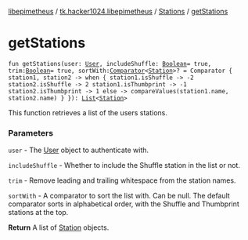 [libepimetheus](../../index.md) / [tk.hacker1024.libepimetheus](../index.md) / [Stations](index.md) / [getStations](./get-stations.md)

# getStations

`fun getStations(user: `[`User`](../-user/index.md)`, includeShuffle: `[`Boolean`](https://kotlinlang.org/api/latest/jvm/stdlib/kotlin/-boolean/index.html)` = true, trim: `[`Boolean`](https://kotlinlang.org/api/latest/jvm/stdlib/kotlin/-boolean/index.html)` = true, sortWith: `[`Comparator`](https://kotlinlang.org/api/latest/jvm/stdlib/kotlin/-comparator/index.html)`<`[`Station`](../../tk.hacker1024.libepimetheus.data/-station/index.md)`>? = Comparator { station1, station2 ->
                when {
                    station1.isShuffle -> -2
                    station2.isShuffle -> 2
                    station1.isThumbprint -> -1
                    station2.isThumbprint -> 1
                    else -> compareValues(station1.name, station2.name)
                }
            }): `[`List`](https://kotlinlang.org/api/latest/jvm/stdlib/kotlin.collections/-list/index.html)`<`[`Station`](../../tk.hacker1024.libepimetheus.data/-station/index.md)`>`

This function retrieves a list of the users stations.

### Parameters

`user` - The [User](../-user/index.md) object to authenticate with.

`includeShuffle` - Whether to include the Shuffle station in the list or not.

`trim` - Remove leading and trailing whitespace from the station names.

`sortWith` - A comparator to sort the list with. Can be null. The default comparator
    sorts in alphabetical order, with the Shuffle and Thumbprint stations at
    the top.

**Return**
A list of [Station](../../tk.hacker1024.libepimetheus.data/-station/index.md) objects.

